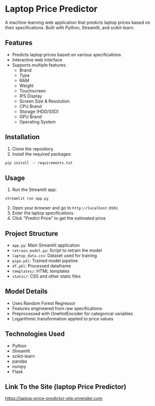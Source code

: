 # Laptop Price Predictor

A machine learning web application that predicts laptop prices based on their specifications. Built with Python, Streamlit, and scikit-learn.

## Features

- Predicts laptop prices based on various specifications
- Interactive web interface
- Supports multiple features:
  - Brand
  - Type
  - RAM
  - Weight
  - Touchscreen
  - IPS Display
  - Screen Size & Resolution
  - CPU Brand
  - Storage (HDD/SSD)
  - GPU Brand
  - Operating System

## Installation

1. Clone the repository
2. Install the required packages:
```bash
pip install -r requirements.txt
```

## Usage

1. Run the Streamlit app:
```bash
streamlit run app.py
```
2. Open your browser and go to `http://localhost:8501`
3. Enter the laptop specifications
4. Click "Predict Price" to get the estimated price

## Project Structure

- `app.py`: Main Streamlit application
- `retrain_model.py`: Script to retrain the model
- `laptop_data.csv`: Dataset used for training
- `pipe.pkl`: Trained model pipeline
- `df.pkl`: Processed dataframe
- `templates/`: HTML templates
- `static/`: CSS and other static files

## Model Details

- Uses Random Forest Regressor
- Features engineered from raw specifications
- Preprocessed with OneHotEncoder for categorical variables
- Logarithmic transformation applied to price values

## Technologies Used

- Python
- Streamlit
- scikit-learn
- pandas
- numpy
- Flask

## Link To the Site (laptop Price Predictor)
https://laptop-price-predictor-site.onrender.com
